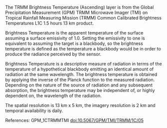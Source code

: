 The TRMM Brightness Temperature (Ascending) layer is from the Global Precipitation Measurement (GPM) TRMM Microwave Imager (TMI) on Tropical Rainfall Measuring Mission (TRMM) Common Calibrated Brightness Temperatures L1C 1.5 hours 13 km product.

Brightness Temperature is the apparent temperature of the surface assuming a surface emissivity of 1.0. Setting the emissivity to one is equivalent to assuming the target is a blackbody, so the brightness temperature is defined as the temperature a blackbody would be in order to produce the radiance perceived by the sensor.

Brightness Temperature is a descriptive measure of radiation in terms of the temperature of a hypothetical blackbody emitting an identical amount of radiation at the same wavelength. The brightness temperature is obtained by applying the inverse of the Planck function to the measured radiation. Depending on the nature of the source of radiation and any subsequent absorption, the brightness temperature may be independent of, or highly dependent on, the wavelength of the radiation.

The spatial resolution is 13 km x 5 km, the imagery resolution is 2 km and temporal availability is daily.

References: GPM_1CTRMMTMI [doi:10.5067/GPM/TMI/TRMM/1C/05](https://doi.org/10.5067/GPM/TMI/TRMM/1C/05)
